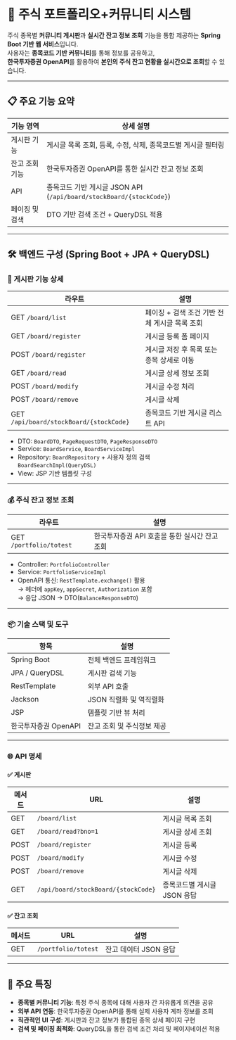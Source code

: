 # 📌 주식 포트폴리오+커뮤니티 시스템

주식 종목별 **커뮤니티 게시판**과 **실시간 잔고 정보 조회** 기능을 통합 제공하는 **Spring Boot 기반 웹 서비스**입니다.  
사용자는 **종목코드 기반 커뮤니티**를 통해 정보를 공유하고,  
**한국투자증권 OpenAPI**를 활용하여 **본인의 주식 잔고 현황을 실시간으로 조회**할 수 있습니다.

---

## 📋 주요 기능 요약

| 기능 영역         | 상세 설명 |
|------------------|-----------|
| 게시판 기능       | 게시글 목록 조회, 등록, 수정, 삭제, 종목코드별 게시글 필터링 |
| 잔고 조회 기능    | 한국투자증권 OpenAPI를 통한 실시간 잔고 정보 조회 |
| API          | 종목코드 기반 게시글 JSON API (`/api/board/stockBoard/{stockCode}`) |
| 페이징 및 검색    | DTO 기반 검색 조건 + QueryDSL 적용 |

---

## 🛠 백엔드 구성 (Spring Boot + JPA + QueryDSL)


### 🔧 게시판 기능 상세

| 라우트 | 설명 |
|--------|------|
| GET `/board/list` | 페이징 + 검색 조건 기반 전체 게시글 목록 조회 |
| GET `/board/register` | 게시글 등록 폼 페이지 |
| POST `/board/register` | 게시글 저장 후 목록 또는 종목 상세로 이동 |
| GET `/board/read` | 게시글 상세 정보 조회 |
| POST `/board/modify` | 게시글 수정 처리 |
| POST `/board/remove` | 게시글 삭제 |
| GET `/api/board/stockBoard/{stockCode}` | 종목코드 기반 게시글 리스트 API |

- DTO: `BoardDTO`, `PageRequestDTO`, `PageResponseDTO`
- Service: `BoardService`, `BoardServiceImpl`
- Repository: `BoardRepository` + 사용자 정의 검색 `BoardSearchImpl(QueryDSL)`
- View: JSP 기반 템플릿 구성

---

### 💰 주식 잔고 정보 조회

| 라우트 | 설명 |
|--------|------|
| GET `/portfolio/totest` | 한국투자증권 API 호출을 통한 실시간 잔고 조회 |

- Controller: `PortfolioController`
- Service: `PortfolioServiceImpl`
- OpenAPI 통신: `RestTemplate.exchange()` 활용  
  → 헤더에 `appKey`, `appSecret`, `Authorization` 포함  
  → 응답 JSON → DTO(`BalanceResponseDTO`) 

---

### 📦 기술 스택 및 도구

| 항목 | 설명 |
|------|------|
| Spring Boot | 전체 백엔드 프레임워크 |
| JPA / QueryDSL | 게시판 검색 기능 |
| RestTemplate | 외부 API 호출 |
| Jackson | JSON 직렬화 및 역직렬화 |
| JSP | 템플릿 기반 뷰 처리 |
| 한국투자증권 OpenAPI | 잔고 조회 및 주식정보 제공 |

---

### 🌐 API 명세

#### ✅ 게시판

| 메서드 | URL | 설명 |
|--------|-----|------|
| GET | `/board/list` | 게시글 목록 조회 |
| GET | `/board/read?bno=1` | 게시글 상세 조회 |
| POST | `/board/register` | 게시글 등록 |
| POST | `/board/modify` | 게시글 수정 |
| POST | `/board/remove` | 게시글 삭제 |
| GET | `/api/board/stockBoard/{stockCode}` | 종목코드별 게시글 JSON 응답 |

#### ✅ 잔고 조회

| 메서드 | URL | 설명 |
|--------|-----|------|
| GET | `/portfolio/totest` | 잔고 데이터 JSON 응답 |

---

## 🌟 주요 특징

- **종목별 커뮤니티 기능**: 특정 주식 종목에 대해 사용자 간 자유롭게 의견을 공유
- **외부 API 연동**: 한국투자증권 OpenAPI를 통해 실제 사용자 계좌 정보를 조회
- **직관적인 UI 구성**: 게시판과 잔고 정보가 통합된 종목 상세 페이지 구현
- **검색 및 페이징 최적화**: QueryDSL을 통한 검색 조건 처리 및 페이지네이션 적용
